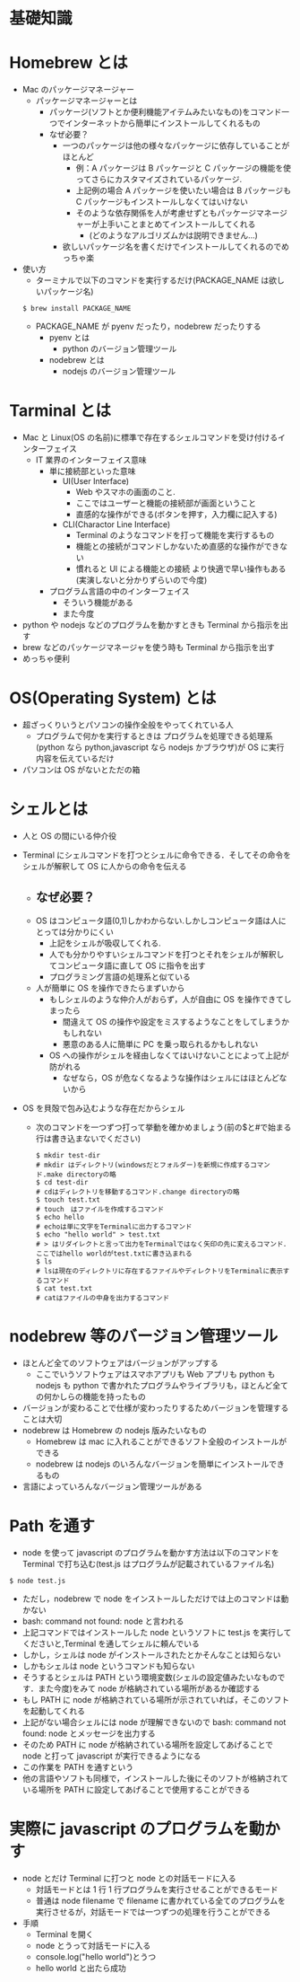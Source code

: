 # 基礎知識

# Homebrew とは

- Mac のパッケージマネージャー
  - パッケージマネージャーとは
    - パッケージ(ソフトとか便利機能アイテムみたいなもの)をコマンド一つでインターネットから簡単にインストールしてくれるもの
    - なぜ必要？
      - 一つのパッケージは他の様々なパッケージに依存していることがほとんど
        - 例：A パッケージは B パッケージと C パッケージの機能を使ってさらにカスタマイズされているパッケージ.
        - 上記例の場合 A パッケージを使いたい場合は B パッケージも C パッケージもインストールしなくてはいけない
        - そのような依存関係を人が考慮せずともパッケージマネージャーが上手いことまとめてインストールしてくれる
          - (どのようなアルゴリズムかは説明できません...)
      - 欲しいパッケージ名を書くだけでインストールしてくれるのでめっちゃ楽
- 使い方
  - ターミナルで以下のコマンドを実行するだけ(PACKAGE_NAME は欲しいパッケージ名)
  ```
  $ brew install PACKAGE_NAME
  ```
  - PACKAGE_NAME が pyenv だったり，nodebrew だったりする
    - pyenv とは
      - python のバージョン管理ツール
    - nodebrew とは
      - nodejs のバージョン管理ツール

# Tarminal とは

- Mac と Linux(OS の名前)に標準で存在するシェルコマンドを受け付けるインターフェイス
  - IT 業界のインターフェイス意味
    - 単に接続部といった意味
      - UI(User Interface)
        - Web やスマホの画面のこと.
        - ここではユーザーと機能の接続部が画面ということ
        - 直感的な操作ができる(ボタンを押す，入力欄に記入する)
      - CLI(Charactor Line Interface)
        - Terminal のようなコマンドを打って機能を実行するもの
        - 機能との接続がコマンドしかないため直感的な操作ができない
        - 慣れると UI による機能との接続 より快適で早い操作もある(実演しないと分かりずらいので今度)
    - プログラム言語の中のインターフェイス
      - そういう機能がある
      - また今度
- python や nodejs などのプログラムを動かすときも Terminal から指示を出す
- brew などのパッケージマネージャを使う時も Terminal から指示を出す
- めっちゃ便利

# OS(Operating System) とは

- 超ざっくりいうとパソコンの操作全般をやってくれている人
  - プログラムで何かを実行するときは プログラムを処理できる処理系(python なら python,javascript なら nodejs かブラウザ)が OS に実行内容を伝えているだけ
- パソコンは OS がないとただの箱

# シェルとは

- 人と OS の間にいる仲介役
- Terminal にシェルコマンドを打つとシェルに命令できる．そしてその命令をシェルが解釈して OS に人からの命令を伝える
  - ## なぜ必要？
  - OS はコンピュータ語(0,1)しかわからない.しかしコンピュータ語は人にとっては分かりにくい
    - 上記をシェルが吸収してくれる.
    - 人でも分かりやすいシェルコマンドを打つとそれをシェルが解釈してコンピュータ語に直して OS に指令を出す
    - プログラミング言語の処理系と似ている
  - 人が簡単に OS を操作できたらまずいから
    - もしシェルのような仲介人がおらず，人が自由に OS を操作できてしまったら
      - 間違えて OS の操作や設定をミスするようなことをしてしまうかもしれない
      - 悪意のある人に簡単に PC を乗っ取られるかもしれない
    - OS への操作がシェルを経由しなくてはいけないことによって上記が防がれる
      - なぜなら，OS が危なくなるような操作はシェルにはほとんどないから
- OS を貝殻で包み込むような存在だからシェル

  - 次のコマンドを一つずつ打って挙動を確かめましょう(前の$と#で始まる行は書き込まないでください)

    ```
    $ mkdir test-dir
    # mkdir はディレクトリ(windowsだとフォルダー)を新規に作成するコマンド.make directoryの略
    $ cd test-dir
    # cdはディレクトリを移動するコマンド.change directoryの略
    $ touch test.txt
    # touch　はファイルを作成するコマンド
    $ echo hello
    # echoは単に文字をTerminalに出力するコマンド
    $ echo "hello world" > test.txt
    # > はリダイレクトと言って出力をTerminalではなく矢印の先に変えるコマンド．ここではhello worldがtest.txtに書き込まれる
    $ ls
    # lsは現在のディレクトリに存在するファイルやディレクトリをTerminalに表示するコマンド
    $ cat test.txt
    # catはファイルの中身を出力するコマンド
    ```

# nodebrew 等のバージョン管理ツール

- ほとんど全てのソフトウェアはバージョンがアップする
  - ここでいうソフトウェアはスマホアプリも Web アプリも python も nodejs も python で書かれたプログラムやライブラリも，ほとんど全ての何かしらの機能を持ったもの
- バージョンが変わることで仕様が変わったりするためバージョンを管理することは大切
- nodebrew は Homebrew の nodejs 版みたいなもの
  - Homebrew は mac に入れることができるソフト全般のインストールができる
  - nodebrew は nodejs のいろんなバージョンを簡単にインストールできるもの
- 言語によっていろんなバージョン管理ツールがある

# Path を通す

- node を使って javascript のプログラムを動かす方法は以下のコマンドを Terminal で打ち込む(test.js はプログラムが記載されているファイル名)

```
$ node test.js
```

- ただし，nodebrew で node をインストールしただけでは上のコマンドは動かない
- bash: command not found: node と言われる
- 上記コマンドではインストールした node というソフトに test.js を実行してくださいと,Terminal を通してシェルに頼んでいる
- しかし，シェルは node がインストールされたとかそんなことは知らない
- しかもシェルは node というコマンドも知らない
- そうするとシェルは PATH という環境変数(シェルの設定値みたいなものです．また今度)をみて node が格納されている場所があるか確認する
- もし PATH に node が格納されている場所が示されていれば，そこのソフトを起動してくれる
- 上記がない場合シェルには node が理解できないので bash: command not found: node とメッセージを出力する
- そのため PATH に node が格納されている場所を設定してあげることで node と打って javascript が実行できるようになる
- この作業を PATH を通すという
- 他の言語やソフトも同様で，インストールした後にそのソフトが格納されている場所を PATH に設定してあげることで使用することができる

# 実際に javascript のプログラムを動かす

- node とだけ Terminal に打つと node との対話モードに入る
  - 対話モードとは 1 行 1 行プログラムを実行させることができるモード
  - 普通は node filename で filename に書かれている全てのプログラムを実行させるが，対話モードでは一つずつの処理を行うことができる
- 手順
  - Terminal を開く
  - node とうって対話モードに入る
  - console.log("hello world")とうつ
  - hello world と出たら成功
